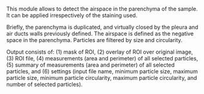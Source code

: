 This module allows to detect the airspace in the parenchyma of the sample. It can be applied irrespectively of the staining used.

Briefly, the parenchyma is duplicated, and virtually closed by the pleura and air ducts walls previously defined. The airspace is defined as the negative space in the parenchyma. Particles are filtered by size and circularity.

Output consists of: (1) mask of ROI, (2) overlay of ROI over original image, (3) ROI file, (4) measurements (area and perimeter) of all selected particles, (5) summary of measurements (area and perimeter) of all selected particles, and (6) settings (input file name, minimum particle size, maximum particle size, minimum particle circularity, maximum particle circularity, and number of selected particles).
